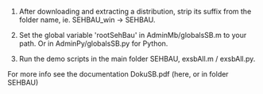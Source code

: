 

1) After downloading and extracting a distribution, strip its suffix from the folder name, ie. SEHBAU_win -> SEHBAU.

2) Set the global variable 'rootSehBau' in AdminMb/globalsSB.m to your path. Or in AdminPy/globalsSB.py for Python.

3) Run the demo scripts in the main folder SEHBAU, exsbAll.m / exsbAll.py.

For more info see the documentation DokuSB.pdf (here, or in folder SEHBAU)
